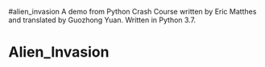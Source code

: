 #alien_invasion
A demo from Python Crash Course written by Eric Matthes and translated by Guozhong Yuan.
Written in Python 3.7.
# Alien_Invasion
